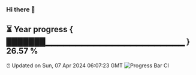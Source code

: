 ### Hi there 👋
⏳ Year progress { ███████▁▁▁▁▁▁▁▁▁▁▁▁▁▁▁▁▁▁▁▁▁▁▁ } 26.57 %
---
⏰ Updated on Sun, 07 Apr 2024 06:07:23 GMT
![Progress Bar CI](https://github.com/Moyi321/Moyi321/workflows/Progress%20Bar%20CI/badge.svg)

